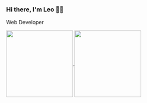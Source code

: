 ### Hi there, I'm Leo :technologist:
Web Developer

<!--
**leotran20/leotran20** is a ✨ _special_ ✨ repository because its `README.md` (this file) appears on your GitHub profile.

Here are some ideas to get you started:

- 🔭 I’m currently working on ...
- 🌱 I’m currently learning ...
- 👯 I’m looking to collaborate on ...
- 🤔 I’m looking for help with ...
- 💬 Ask me about ...
- 📫 How to reach me: ...
- 😄 Pronouns: ...
- ⚡ Fun fact: ...
-->

<a href="https://github-readme-stats-git-master-leotran20.vercel.app/">
  <img height="180"  align="center" src="https://github-readme-stats-git-master-leotran20.vercel.app/api?username=leotran20&&show_icons=true&&theme=radical&hide=stars" />
</a>
<a href="https://github-readme-stats-git-master-leotran20.vercel.app/">
  <img height="180"  align="center" src="https://github-readme-stats-git-master-leotran20.vercel.app/api/top-langs/?username=leotran20&layout=compact" />
</a>
